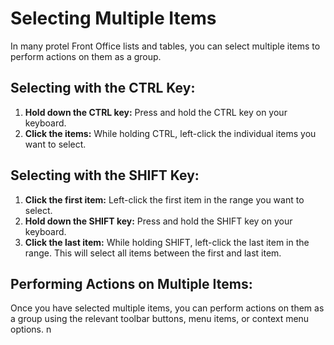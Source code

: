 # Selecting Multiple Items

In many protel Front Office lists and tables, you can select multiple items to perform actions on them as a group.

## Selecting with the CTRL Key:

1. **Hold down the CTRL key:** Press and hold the CTRL key on your keyboard.
2. **Click the items:**  While holding CTRL, left-click the individual items you want to select.

## Selecting with the SHIFT Key:

1. **Click the first item:**  Left-click the first item in the range you want to select.
2. **Hold down the SHIFT key:** Press and hold the SHIFT key on your keyboard.
3. **Click the last item:** While holding SHIFT, left-click the last item in the range. This will select all items between the first and last item.

## Performing Actions on Multiple Items:

Once you have selected multiple items, you can perform actions on them as a group using the relevant toolbar buttons, menu items, or context menu options. n